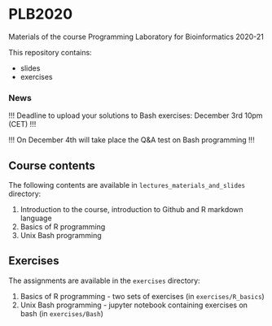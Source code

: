 # PLB2020

Materials of the course Programming Laboratory for Bioinformatics 2020-21

This repository contains:
- slides 
- exercises

### News
!!! Deadline to upload your solutions to Bash exercises: December 3rd 10pm (CET) !!!

!!! On December 4th will take place the Q&A test on Bash programming !!!

## Course contents
The following contents are available in ```lectures_materials_and_slides``` directory:
1. Introduction to the course, introduction to Github and R markdown language
2. Basics of R programming
3. Unix Bash programming

## Exercises
The assignments are available in the ```exercises``` directory:
1. Basics of R programming - two sets of exercises (in ```exercises/R_basics```)
2. Unix Bash programming - jupyter notebook containing exercises on bash (in ```exercises/Bash```)
